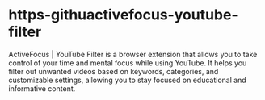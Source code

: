 # https-githuactivefocus-youtube-filter
ActiveFocus | YouTube Filter is a browser extension that allows you to take control of your time and mental focus while using YouTube. It helps you filter out unwanted videos based on keywords, categories, and customizable settings, allowing you to stay focused on educational and informative content.
